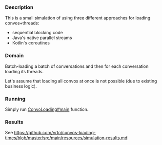 ### Description

This is a small simulation of using three different approaches for loading convos+threads:

- sequential blocking code
- Java's native parallel streams
- Kotlin's coroutines

### Domain

Batch-loading a batch of conversations and then for each conversation loading its threads.

Let's assume that loading all convos at once is not possible (due to existing business logic).

### Running

Simply run [ConvoLoading#main](https://github.com/vrto/convos-loading-times/blob/master/src/main/kotlin/ConvoLoading.kt#L90) function.

### Results

See https://github.com/vrto/convos-loading-times/blob/master/src/main/resources/simulation-results.md